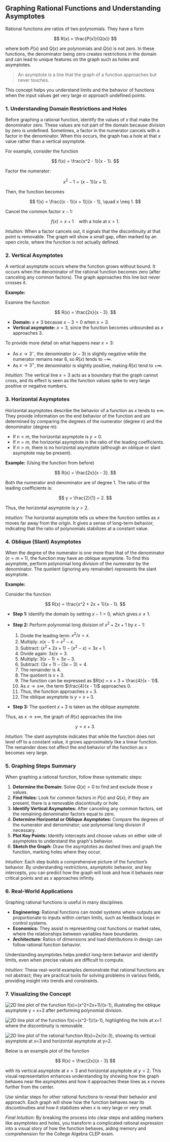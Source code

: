 ## Graphing Rational Functions and Understanding Asymptotes

Rational functions are ratios of two polynomials. They have a form

$$
R(x) = \frac{P(x)}{Q(x)}
$$

where both $P(x)$ and $Q(x)$ are polynomials and $Q(x)$ is not zero. In these functions, the denominator being zero creates restrictions in the domain and can lead to unique features on the graph such as holes and asymptotes.

> An asymptote is a line that the graph of a function approaches but never touches.

This concept helps you understand limits and the behavior of functions when the input values get very large or approach undefined points.

### 1. Understanding Domain Restrictions and Holes

Before graphing a rational function, identify the values of $x$ that make the denominator zero. These values are not part of the domain because division by zero is undefined. Sometimes, a factor in the numerator cancels with a factor in the denominator. When this occurs, the graph has a hole at that $x$ value rather than a vertical asymptote.

For example, consider the function

$$
f(x) = \frac{x^2 - 1}{x - 1}.
$$

Factor the numerator:

$$
x^2 - 1 = (x - 1)(x + 1).
$$

Then, the function becomes

$$
f(x) = \frac{(x - 1)(x + 1)}{x - 1}, \quad x \neq 1.
$$

Cancel the common factor $x-1$:

$$
f(x) = x + 1 \quad \text{with a hole at } x = 1.
$$

*Intuition:* When a factor cancels out, it signals that the discontinuity at that point is removable. The graph will show a small gap, often marked by an open circle, where the function is not actually defined.

### 2. Vertical Asymptotes

A vertical asymptote occurs where the function grows without bound. It occurs when the denominator of the rational function becomes zero (after canceling any common factors). The graph approaches this line but never crosses it.

**Example:**

Examine the function

$$
R(x) = \frac{2x}{x - 3}.
$$

- **Domain:** $x \neq 3$ because $x - 3 = 0$ when $x = 3$.
- **Vertical asymptote:** $x = 3$, since the function becomes unbounded as $x$ approaches 3.

To provide more detail on what happens near $x=3$:

- As $x \to 3^-$, the denominator $(x - 3)$ is slightly negative while the numerator remains near $6$, so $R(x)$ tends to $-\infty$.
- As $x \to 3^+$, the denominator is slightly positive, making $R(x)$ tend to $+\infty$.

*Intuition:* The vertical line $x=3$ acts as a boundary that the graph cannot cross, and its effect is seen as the function values spike to very large positive or negative numbers.

### 3. Horizontal Asymptotes

Horizontal asymptotes describe the behavior of a function as $x$ tends to $\pm\infty$. They provide information on the end behavior of the function and are determined by comparing the degrees of the numerator (degree $n$) and the denominator (degree $m$):

- If $n < m$, the horizontal asymptote is $y = 0$.
- If $n = m$, the horizontal asymptote is the ratio of the leading coefficients.
- If $n > m$, there is no horizontal asymptote (although an oblique or slant asymptote may be present).

**Example:** (Using the function from before)

$$
R(x) = \frac{2x}{x - 3}.
$$

Both the numerator and denominator are of degree 1. The ratio of the leading coefficients is:

$$
y = \frac{2}{1} = 2.
$$

Thus, the horizontal asymptote is $y = 2$.

*Intuition:* The horizontal asymptote tells us where the function settles as $x$ moves far away from the origin. It gives a sense of long-term behavior, indicating that the ratio of polynomials stabilizes at a constant value.

### 4. Oblique (Slant) Asymptotes

When the degree of the numerator is one more than that of the denominator ($n = m + 1$), the function may have an oblique asymptote. To find this asymptote, perform polynomial long division of the numerator by the denominator. The quotient (ignoring any remainder) represents the slant asymptote.

**Example:**

Consider the function

$$
R(x) = \frac{x^2 + 2x + 1}{x - 1}.
$$

- **Step 1:** Identify the domain by setting $x - 1 = 0$, which gives $x \neq 1$.

- **Step 2:** Perform polynomial long division of $x^2 + 2x + 1$ by $x - 1$:

   1. Divide the leading term: $x^2 / x = x$.
   2. Multiply: $x(x - 1) = x^2 - x$.
   3. Subtract: $(x^2 + 2x + 1) - (x^2 - x) = 3x + 1$.
   4. Divide again: $3x / x = 3$.
   5. Multiply: $3(x - 1) = 3x - 3$.
   6. Subtract: $(3x + 1) - (3x - 3) = 4$.
   7. The remainder is $4$.
   8. The quotient is $x + 3$.
   9. The function can be expressed as $R(x) = x + 3 + \frac{4}{x - 1}$.
   10. As $x \to \pm\infty$, the term $\frac{4}{x - 1}$ approaches $0$.
   11. Thus, the function approaches $x + 3$.
   12. The oblique asymptote is $y = x + 3$.

- **Step 3:** The quotient $x + 3$ is taken as the oblique asymptote.

Thus, as $x \to \pm\infty$, the graph of $R(x)$ approaches the line

$$
y = x + 3.
$$

*Intuition:* The slant asymptote indicates that while the function does not level off to a constant value, it grows approximately like a linear function. The remainder does not affect the end behavior of the function as $x$ becomes very large.

### 5. Graphing Steps Summary

When graphing a rational function, follow these systematic steps:

1. **Determine the Domain:** Solve $Q(x)=0$ to find and exclude those $x$ values.
2. **Find Holes:** Look for common factors in $P(x)$ and $Q(x)$; if they are present, there is a removable discontinuity or hole.
3. **Identify Vertical Asymptotes:** After canceling any common factors, set the remaining denominator factors equal to zero.
4. **Determine Horizontal or Oblique Asymptotes:** Compare the degrees of the numerator and denominator; use polynomial long division if necessary.
5. **Plot Key Points:** Identify intercepts and choose values on either side of asymptotes to understand the graph's behavior.
6. **Sketch the Graph:** Draw the asymptotes as dashed lines and graph the function, marking holes where they occur.

*Intuition:* Each step builds a comprehensive picture of the function’s behavior. By understanding restrictions, asymptotic behavior, and key intercepts, you can predict how the graph will look and how it behaves near critical points and as $x$ approaches infinity.

### 6. Real-World Applications

Graphing rational functions is useful in many disciplines:

- **Engineering:** Rational functions can model systems where outputs are proportionate to inputs within certain limits, such as feedback loops in control systems.
- **Economics:** They assist in representing cost functions or market rates, where the relationships between variables have boundaries.
- **Architecture:** Ratios of dimensions and load distributions in design can follow rational function behavior.

Understanding asymptotes helps predict long-term behavior and identify limits, even when precise values are difficult to compute.

*Intuition:* These real-world examples demonstrate that rational functions are not abstract; they are practical tools for solving problems in various fields, providing insight into trends and constraints.

### 7. Visualizing the Concept


![2D line plot of the function f(x)=(x^2+2x+1)/(x-1), illustrating the oblique asymptote y = x+3 after performing polynomial division.](images/plot_3_07-02-lesson-graphing-rational-functions-and-understanding-asymptotes.md.png)




![2D line plot of the function f(x)=(x^2-1)/(x-1), highlighting the hole at x=1 where the discontinuity is removable.](images/plot_2_07-02-lesson-graphing-rational-functions-and-understanding-asymptotes.md.png)




![2D line plot of the rational function R(x)=2x/(x-3), showing its vertical asymptote at x=3 and horizontal asymptote at y=2.](images/plot_1_07-02-lesson-graphing-rational-functions-and-understanding-asymptotes.md.png)



Below is an example plot of the function

$$
R(x) = \frac{2x}{x - 3}
$$

with its vertical asymptote at $x=3$ and horizontal asymptote at $y=2$. This visual representation enhances understanding by showing how the graph behaves near the asymptotes and how it approaches these lines as $x$ moves further from the center.

Use similar steps for other rational functions to reveal their behavior and approach. Each graph will show how the function behaves near its discontinuities and how it stabilizes when $x$ is very large or very small.

*Final Intuition:* By breaking the process into clear steps and adding markers like asymptotes and holes, you transform a complicated rational expression into a visual story of how the function behaves, aiding memory and comprehension for the College Algebra CLEP exam.